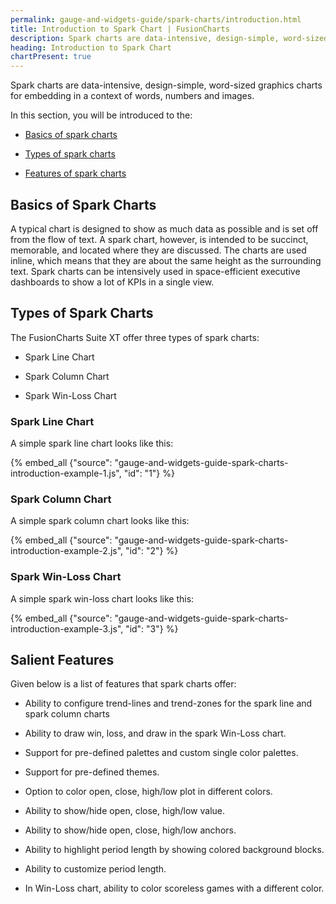 ```yaml
---
permalink: gauge-and-widgets-guide/spark-charts/introduction.html
title: Introduction to Spark Chart | FusionCharts
description: Spark charts are data-intensive, design-simple, word-sized graphics charts for embedding in a context of words, numbers and images.
heading: Introduction to Spark Chart
chartPresent: true
---
```


Spark charts are data-intensive, design-simple, word-sized graphics charts for embedding in a context of words, numbers and images.

In this section, you will be introduced to the:

* <a href="{{ site.baseurl }}gauge-and-widgets-guide/spark-charts/introduction.html#basics-of-spark-charts">Basics of spark charts</a>

* <a href="{{ site.baseurl }}gauge-and-widgets-guide/spark-charts/introduction.html#types-of-spark-charts">Types of spark charts</a>

* <a href="{{ site.baseurl }}gauge-and-widgets-guide/spark-charts/introduction.html#salient-features">Features of spark charts</a>

## Basics of Spark Charts

A typical chart is designed to show as much data as possible and is set off from the flow of text. A spark chart, however, is intended to be succinct, memorable, and located where they are discussed. The charts are used inline, which means that they are about the same height as the surrounding text. Spark charts can be intensively used in space-efficient executive dashboards to show a lot of KPIs in a single view.

## Types of Spark Charts

The FusionCharts Suite XT offer three types of spark charts:

* Spark Line Chart

* Spark Column Chart

* Spark Win-Loss Chart

### Spark Line Chart

A simple spark line chart looks like this:

{% embed_all {"source": "gauge-and-widgets-guide-spark-charts-introduction-example-1.js", "id": "1"} %}

### Spark Column Chart

A simple spark column chart looks like this:

{% embed_all {"source": "gauge-and-widgets-guide-spark-charts-introduction-example-2.js", "id": "2"} %}

### Spark Win-Loss Chart

A simple spark win-loss chart looks like this:

{% embed_all {"source": "gauge-and-widgets-guide-spark-charts-introduction-example-3.js", "id": "3"} %}

## Salient Features

Given below is a list of features that spark charts offer:

* Ability to configure trend-lines and trend-zones for the spark line and spark column charts

* Ability to draw win, loss, and draw in the spark Win-Loss chart.

* Support for pre-defined palettes and custom single color palettes.

* Support for pre-defined themes.

* Option to color open, close, high/low plot in different colors.

* Ability to show/hide open, close, high/low value.

* Ability to show/hide open, close, high/low anchors.

* Ability to highlight period length by showing colored background blocks.

* Ability to customize period length.

* In Win-Loss chart, ability to color scoreless games with a different color.